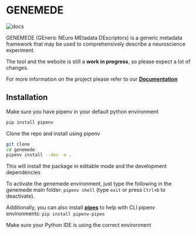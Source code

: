 # GENEMEDE
![docs](https://github.com/genemede/genemede/actions/workflows/deploy_mkdocs.yml/badge.svg)

GENEMEDE (GEneric NEuro MEtadata DEscriptors) is a generic metadata framework that may be used to comprehensively describe a neuroscience experiment.

The tool and the website is still a **work in progress**, so please expect a lot of changes.

For more information on the project please refer to our [**Documentation**](https://genemede.github.io/)

## Installation

Make sure you have pipenv in your default python environment

```bash
pip install pipenv
```

Clone the repo and install using pipenv

```bash
git clone 
cd genemede
pipenv install --dev -e .
```

This will install the package in editable mode and the development dependencies

To activate the genemede environment, just type the following in the genemede main folder: `pipenv shell` (type `exit` or press `Ctrl+D` to deactivate).

Additionally, you can also install [**pipes**](https://pipenv-pipes.readthedocs.io/en/latest/index.html) to help with CLI pipenv environments: `pip install pipenv-pipes`

Make sure your Python IDE is using the correct environment
